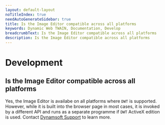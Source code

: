 ```yaml
---
layout: default-layout
noTitleIndex: true
needAutoGenerateSidebar: true
title: Is the Image Editor compatible across all platforms
keywords: Dynamic Web TWAIN, Documentation, Develop
breadcrumbText: Is the Image Editor compatible across all platforms
description: Is the Image Editor compatible across all platforms
---
```


# Development

## Is the Image Editor compatible across all platforms

Yes, the Image Editor is availabe on all platforms where `DWT` is supported. However, while it is built into the browser page in most cases, it is invoked by a different API and runs as a separate programme if `DWT` ActiveX edition is used. Contact [Dynamsoft Support]({{site.about}}getsupport.html) to learn more.

